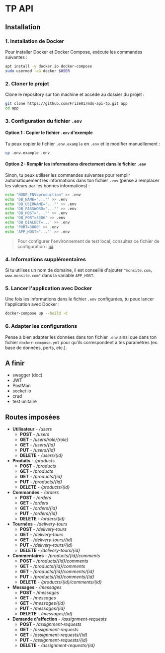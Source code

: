 # TP API

## Installation

### 1. Installation de Docker

Pour installer Docker et Docker Compose, exécute les commandes suivantes :

```sh
apt install -y docker.io docker-compose
sudo usermod -aG docker $USER
```

### 2. Cloner le projet

Clone le repository sur ton machine et accède au dossier du projet :

```sh
git clone https://github.com/Frize01/mds-api-tp.git app
cd app
```

### 3. Configuration du fichier `.env`

#### Option 1 : Copier le fichier `.env` d'exemple

Tu peux copier le fichier `.env.example` en `.env` et le modifier manuellement :

```sh
cp .env.example .env
```

#### Option 2 : Remplir les informations directement dans le fichier `.env`

Sinon, tu peux utiliser les commandes suivantes pour remplir automatiquement les informations dans ton fichier `.env` (pense à remplacer les valeurs par les bonnes informations) :

```sh
echo "NODE_ENV=production" >> .env
echo 'DB_NAME="..."' >> .env
echo 'DB_USERNAME="..."' >> .env
echo 'DB_PASSWORD="..."' >> .env
echo 'DB_HOST="..."' >> .env
echo 'DB_PORT=3306' >> .env
echo 'DB_DIALECT=...' >> .env
echo 'PORT=3000' >> .env
echo 'APP_HOST="..."' >> .env
```

> Pour configurer l'environnement de test local, consultez ce fichier de configuration : [ici](./documentation/default-env.md).

### 4. Informations supplémentaires

Si tu utilises un nom de domaine, il est conseillé d'ajouter `"monsite.com, www.monsite.com"` dans la variable `APP_HOST`.

### 5. Lancer l'application avec Docker

Une fois les informations dans le fichier `.env` configurées, tu peux lancer l'application avec Docker :

```sh
docker-compose up --build -d
```

### 6. Adapter les configurations

Pense à bien adapter les données dans ton fichier `.env` ainsi que dans ton fichier `docker-compose.yml` pour qu'ils correspondent à tes paramètres (ex. base de données, ports, etc.).

## A finir
- swagger (doc)
- JWT
- PostMan
- socket io
- crud
- test unitaire


## Routes imposées

- **Utilisateur** - _/users_
    - **POST** - _/users_
    - **GET** - _/users/role/{role}_
    - **GET** - _/users/{id}_
    - **PUT** - _/users/{id}_
    - **DELETE** - _/users/{id}_
- **Produits** - _/products_
    - **POST** - _/products_
    - **GET** - _/products_
    - **GET** - _/products/{id}_
    - **PUT** - _/products/{id}_
    - **DELETE** - _/products/{id}_
- **Commandes** - _/orders_
    - **POST** - _/orders_
    - **GET** - _/orders_
    - **GET** - _/orders/{id}_
    - **PUT** - _/orders/{id}_
    - **DELETE** - _/orders/{id}_
- **Tournées** - _/delivery-tours_
    - **POST** - _/delivery-tours_
    - **GET** - _/delivery-tours_
    - **GET** - _/delivery-tours/{id}_
    - **PUT** - _/delivery-tours/{id}_
    - **DELETE** - _/delivery-tours/{id}_
- **Commentaires** - _/products/{id}/comments_
    - **POST** - _/products/{id}/comments_
    - **GET** - _/products/{id}/comments_
    - **GET** - _/products/{id}/comments/{id}_
    - **PUT** - _/products/{id}/comments/{id}_
    - **DELETE** - _/products/{id}/comments/{id}_
- **Messages** - _/messages_
    - **POST** - _/messages_
    - **GET** - _/messages_
    - **GET** - _/messages/{id}_
    - **PUT** - _/messages/{id}_
    - **DELETE** - _/messages/{id}_
- **Demande d'affection** - _/assignment-requests_
    - **POST** - _/assignment-requests_
    - **GET** - _/assignment-requests_
    - **GET** - _/assignment-requests/{id}_
    - **PUT** - _/assignment-requests/{id}_
    - **DELETE** - _/assignment-requests/{id}_
